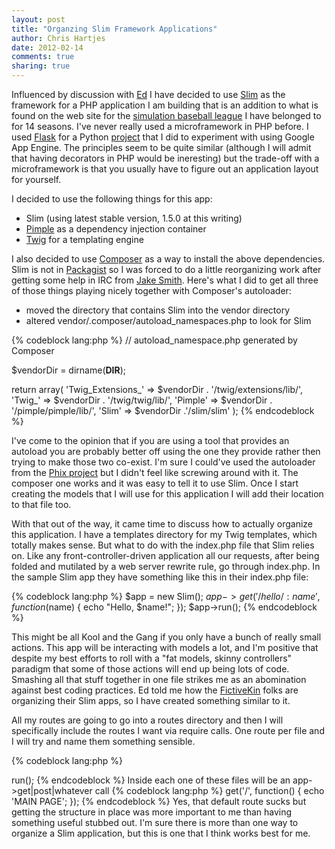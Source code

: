 ```yaml
---
layout: post
title: "Organzing Slim Framework Applications" 
author: Chris Hartjes
date: 2012-02-14
comments: true 
sharing: true 
---
```


Influenced by discussion with [Ed](https://twitter.com/funkatron) I have
decided to use [Slim](http://www.slimframework.com/) as the framework
for a PHP application I am building that is an addition to what is found
on the web site for the [simulation baseball league](http://www.ibl.org) I
have belonged to for 14 seasons. I've never really used a microframework
in PHP before. I used [Flask](http://flask.pocoo.org) for a Python
[project](https://github.com/chartjes/liesitoldmykids) that I did to experiment
with using Google App Engine. The principles seem to be quite similar 
(although I will admit that having decorators in PHP would be ineresting)
but the trade-off with a microframework is that you usually have to figure
out an application layout for yourself.

I decided to use the following things for this app:

* Slim (using latest stable version, 1.5.0 at this writing)
* [Pimple](http://pimple.sensiolabs.org) as a dependency injection container
* [Twig](http://twig.sensiolabs.org) for a templating engine

I also decided to use [Composer](http://packagist.org/about-composer) as a way
to install the above dependencies. Slim is not in [Packagist](http://packagist.org)
so I was forced to do a little reorganizing work after getting some help in
IRC from [Jake Smith](https://twitter.com/jakefolio). Here's what I did to get
all three of those things playing nicely together with Composer's autoloader:

* moved the directory that contains Slim into the vendor directory
* altered vendor/.composer/autoload\_namespaces.php to look for Slim

{% codeblock lang:php %}
// autoload_namespace.php generated by Composer

$vendorDir = dirname(__DIR__);

return array(
    'Twig_Extensions_' => $vendorDir . '/twig/extensions/lib/',
    'Twig_' => $vendorDir . '/twig/twig/lib/',
    'Pimple' => $vendorDir . '/pimple/pimple/lib/',
    'Slim' => $vendorDir .'/slim/slim'
);
{% endcodeblock %}

I've come to the opinion that if you are using a tool that provides an autoload
you are probably better off using the one they provide rather then trying to make
those two co-exist. I'm sure I could've used the autoloader from the [Phix project](http://phix-project.org)
but I didn't feel like screwing around with it. The composer one works and it was
easy to tell it to use Slim. Once I start creating the models that I will use for 
this application I will add their location to that file too.

With that out of the way, it came time to discuss how to actually organize this
application. I have a templates directory for my Twig templates, which totally
makes sense. But what to do with the index.php file that Slim relies on. Like
any front-controller-driven application all our requests, after being folded
and mutilated by a web server rewrite rule, go through index.php. In the sample
Slim app they have something like this in their index.php file:

{% codeblock lang:php %}
$app = new Slim();
$app->get('/hello/:name', function ($name) {
    echo "Hello, $name!";
});
$app->run();
{% endcodeblock %}

This might be all Kool and the Gang if you only have a bunch of really small 
actions. This app will be interacting with models a lot, and I'm positive that
despite my best efforts to roll with a "fat models, skinny controllers" paradigm
that some of those actions will end up being lots of code. Smashing all that stuff
together in one file strikes me as an abomination against best coding practices.
Ed told me how the [FictiveKin](http://fictivekin.com/) folks are organizing their
Slim apps, so I have created something similar to it.

All my routes are going to go into a routes directory and then I will
specifically include the routes I want via require calls. One route per file and
I will try and name them something sensible.

{% codeblock lang:php %}
<?php

require './bootstrap.php';

// Load all our routes
require './routes/main.php';
require './routes/hello.php';

$app->run();
{% endcodeblock %}

Inside each one of these files will be an app->get|post|whatever call

{% codeblock lang:php %}
<?php

$app->get('/', function() {
	echo 'MAIN PAGE';
});
{% endcodeblock %}

Yes, that default route sucks but getting the structure in place was more 
important to me than having something useful stubbed out.

I'm sure there is more than one way to organize a Slim application, but this
is one that I think works best for me. 
